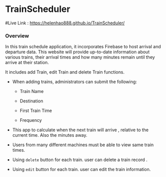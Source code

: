 # TrainScheduler
#Live Link : https://helenhao888.github.io/TrainScheduler/
### Overview

In this train schedule application, it incorporates Firebase to host arrival and departure data. This website will provide up-to-date information about various trains, their arrival times and how many minutes remain until they arrive at their station.

It includes add Train, edit Train and delete Train functions.

  * When adding trains, administrators can submit the following:
    
    * Train Name
    
    * Destination 
    
    * First Train Time 
    
    * Frequency 
  
  * This app to calculate when the next train will arrive , relative to the current time. Also the minutes away. 
  
  * Users from many different machines must be able to view same train times.
  

* Using  `delete` button for each train. 
  user can delete a train record . 

* Using   `edit` button for each train. 
  user can edit the train information.
